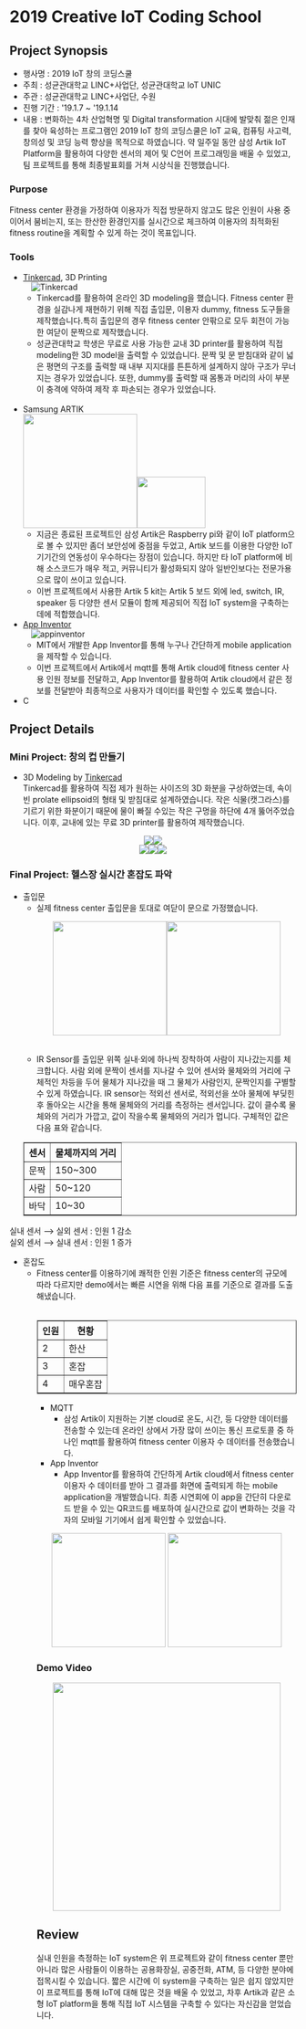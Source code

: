 # 2019 Creative IoT Coding School

## Project Synopsis
- 행사명 : 2019 IoT 창의 코딩스쿨
- 주최 : 성균관대학교 LINC+사업단, 성균관대학교 IoT UNIC
- 주관 : 성균관대학교 LINC+사업단, 수원
- 진행 기간 : '19.1.7 ~ '19.1.14
- 내용 : 변화하는 4차 산업혁명 및 Digital transformation 시대에 발맞춰 젊은 인재를 찾아 육성하는 프로그램인 2019 IoT 창의 코딩스쿨은 IoT 교육, 컴퓨팅 사고력, 창의성 및 코딩 능력 향상을 목적으로 하였습니다. 약 일주일 동안 삼성 Artik IoT Platform을 활용하여 다양한 센서의 제어 및 C언어 프로그래밍을 배울 수 있었고, 팀 프로젝트를 통해 최종발표회를 거쳐 시상식을 진행했습니다.
### Purpose
Fitness center 환경을 가정하여 이용자가 직접 방문하지 않고도 많은 인원이 사용 중이어서 붐비는지, 또는 한산한 환경인지를 실시간으로 체크하여 이용자의 최적화된 fitness routine을 계획할 수 있게 하는 것이 목표입니다.
### Tools
- <a href=https://www.tinkercad.com/>Tinkercad</a>, 3D Printing<br>&emsp;![Tinkercad](https://blog.tinkercad.com/hs-fs/hubfs/2019-TinkerCad/tc-logo.png?width=61&name=tc-logo.png)
  - Tinkercad를 활용하여 온라인 3D modeling을 했습니다. Fitness center 환경을 실감나게 재현하기 위해 직접 출입문, 이용자 dummy, fitness 도구들을 제작했습니다.특히 출입문의 경우 fitness center 안팎으로 모두 회전이 가능한 여닫이 문짝으로 제작했습니다.
  - 성균관대학교 학생은 무료로 사용 가능한 교내 3D printer를 활용하여 직접 modeling한 3D model을 출력할 수 있었습니다. 문짝 및 문 받침대와 같이 넓은 평면의 구조를 출력할 때 내부 지지대를 튼튼하게 설계하지 않아 구조가 무너지는 경우가 있었습니다. 또한, dummy를 출력할 때 몸통과 머리의 사이 부분이 충격에 약하여 제작 후 파손되는 경우가 있었습니다.<br><br>
- Samsung ARTIK<br><img src=https://static.htecgroup.com/uploads/2018/07/artic.png width="200"><img src=https://www.cnx-software.com/wp-content/uploads/2016/10/Samsung-Artik-0-Development-Kit.jpg width="120" height="90">
  - 지금은 종료된 프로젝트인 삼성 Artik은 Raspberry pi와 같이 IoT platform으로 볼 수 있지만 좀더 보안성에 중점을 두었고, Artik 보드를 이용한 다양한 IoT 기기간의 연동성이 우수하다는 장점이 있습니다. 하지만 타 IoT platform에 비해 소스코드가 매우 적고, 커뮤니티가 활성화되지 않아 일반인보다는 전문가용으로 많이 쓰이고 있습니다.
  - 이번 프로젝트에서 사용한 Artik 5 kit는 Artik 5 보드 외에 led, switch, IR, speaker 등 다양한 센서 모듈이 함께 제공되어 직접 IoT system을 구축하는 데에 적합했습니다.
- <a href="https://appinventor.mit.edu/">App Inventor</a><br>&emsp;![appinventor](https://appinventor.mit.edu/images/logo.png)
  - MIT에서 개발한 App Inventor를 통해 누구나 간단하게 mobile application을 제작할 수 있습니다.
  - 이번 프로젝트에서 Artik에서 mqtt를 통해 Artik cloud에 fitness center 사용 인원 정보를 전달하고, App Inventor를 활용하여 Artik cloud에서 같은 정보를 전달받아 최종적으로 사용자가 데이터를 확인할 수 있도록 했습니다.
- C

## Project Details
### Mini Project: 창의 컵 만들기
- 3D Modeling by <a href=https://www.tinkercad.com/>Tinkercad</a><br>
Tinkercad를 활용하여 직접 제가 원하는 사이즈의 3D 화분을 구상하였는데, 속이 빈 prolate ellipsoid의 형태 및 받침대로 설계하였습니다. 작은 식물(캣그라스)를 기르기 위한 화분이기 때문에 물이 빠질 수있는 작은 구멍을 하단에 4개 뚫어주었습니다. 이후, 교내에 있는 무료 3D printer를 활용하여 제작했습니다.<br>
<p align="center">
<img src = "https://i.imgur.com/T1iMlpx.png"><img src="https://i.imgur.com/mK2JIZX.png"><br><img src="https://i.imgur.com/xMpt0gU.png"><img src="https://i.imgur.com/k3IK8t4.png"><img src="https://i.imgur.com/GvbyZ7s.png">
</p>

### Final Project: 헬스장 실시간 혼잡도 파악
- 출입문
  - 실제 fitness center 출입문을 토대로 여닫이 문으로 가정했습니다.<br><p align="center"><img src="https://i.imgur.com/b0IcSj7.png" width="200"><img src="https://i.imgur.com/hwrCXn3.png" width="200"></p><br>
  - IR Sensor를 출입문 위쪽 실내&#183;외에 하나씩 장착하여 사람이 지나갔는지를 체크합니다. 사람 외에 문짝이 센서를 지나갈 수 있어 센서와 물체와의 거리에 구체적인 차등을 두어 물체가 지나갔을 때 그 물체가 사람인지, 문짝인지를 구별할 수 있게 하였습니다. IR sensor는 적외선 센서로, 적외선을 쏘아 물체에 부딪힌 후 돌아오는 시간을 통해 물체와의 거리를 측정하는 센서입니다. 값이 클수록 물체와의 거리가 가깝고, 값이 작을수록 물체와의 거리가 멉니다. 구체적인 값은 다음 표와 같습니다.<br>
  <table border="1">
  	<th>센서</th>
  	<th>물체까지의 거리</th>
  	<tr>
  	    <td>문짝</td>
  			<td>150~300</td>
  	</tr>
  	<tr>
  	    <td>사람</td>
  			<td>50~120</td>
  	</tr>
    <tr>
  	    <td>바닥</td>
  			<td>10~30</td>
  	</tr>
  </table>
실내 센서 &xrarr; 실외 센서 : 인원 1 감소<br>
실외 센서 &xrarr; 실내 센서 : 인원 1 증가<br>
  - 혼잡도
      - Fitness center를 이용하기에 쾌적한 인원 기준은 fitness center의 규모에 따라 다르지만 demo에서는 빠른 시연을 위해 다음 표를 기준으로 결과를 도출해냈습니다.<br>
  &nbsp;<table border="1">
  	<th>인원</th>
  	<th>현황</th>
  	<tr>
  	    <td>2</td>
  			<td>한산</td>
  	</tr>
  	<tr>
  	    <td>3</td>
  			<td>혼잡</td>
  	</tr>
    <tr>
  	    <td>4</td>
  			<td>매우혼잡</td>
  	</tr>
  </table>

  - MQTT
    - 삼성 Artik이 지원하는 기본 cloud로 온도, 시간, 등 다양한 데이터를 전송할 수 있는데 온라인 상에서 가장 많이 쓰이는 통신 프로토콜 중 하나인 mqtt를 활용하여 fitness center 이용자 수 데이터를 전송했습니다.
  - App Inventor
    - App Inventor를 활용하여 간단하게 Artik cloud에서 fitness center 이용자 수 데이터를 받아 그 결과를 화면에 출력되게 하는 mobile application을 개발했습니다. 최종 시연회에 이 app을 간단히 다운로드 받을 수 있는 QR코드를 배포하여 실시간으로 값이 변화하는 것을 각자의 모바일 기기에서 쉽게 확인할 수 있었습니다.
  <p align="center"><img src="https://i.imgur.com/JdVgnDL.png" width="200"> <img src="https://i.imgur.com/B42uzlf.png" width="200"></p>

### Demo Video
<p align="center">
<img src = https://i.imgur.com/OjymiGy.gif width = "400">
</p>

## Review
실내 인원을 측정하는 IoT system은 위 프로젝트와 같이 fitness center 뿐만 아니라 많은 사람들이 이용하는 공용화장실, 공중전화, ATM, 등 다양한 분야에 접목시킬 수 있습니다. 짧은 시간에 이 system을 구축하는 일은 쉽지 않았지만 이 프로젝트를 통해 IoT에 대해 많은 것을 배울 수 있었고, 차후 Artik과 같은 소형 IoT platform을 통해 직접 IoT 시스템을 구축할 수 있다는 자신감을 얻었습니다.
